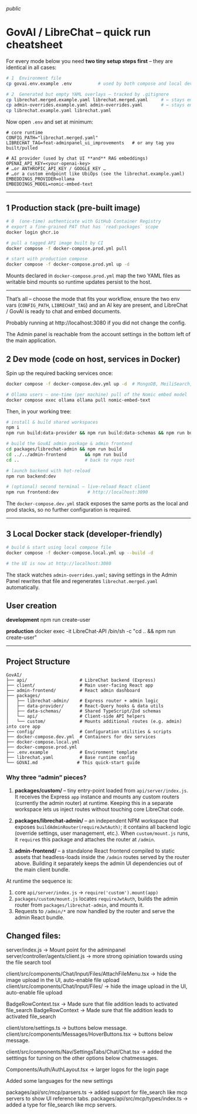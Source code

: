 _public_

# GovAI / LibreChat – quick run cheatsheet

For every mode below you need **two tiny setup steps first** – they are identical in all cases:

```bash
# 1  Environment file
cp govai.env.example .env          # used by both compose and local dev

# 2  Generated but empty YAML overlays – tracked by .gitignore
cp librechat.merged.example.yaml librechat.merged.yaml     # ← stays empty on first run
cp admin-overrides.example.yaml admin-overrides.yaml       # ← stays empty on first run
cp librechat.example.yaml librechat.yaml
```

Now open `.env` and set at minimum:

```dotenv
# core runtime
CONFIG_PATH="librechat.merged.yaml"
LIBRECHAT_TAG=feat-adminpanel_ui_improvements   # or any tag you built/pulled

# AI provider (used by chat UI **and** RAG embeddings)
OPENAI_API_KEY=<your-openai-key>
# …or ANTHROPIC_API_KEY / GOOGLE_KEY …
# …or a custom endpoint like UbiOps (see the librechat.example.yaml)
EMBEDDINGS_PROVIDER=ollama
EMBEDDINGS_MODEL=nomic-embed-text
```
---

## 1  Production stack (pre-built image)

```bash
# 0  (one-time) authenticate with GitHub Container Registry
# export a fine-grained PAT that has `read:packages` scope
docker login ghcr.io

# pull a tagged API image built by CI
docker compose -f docker-compose.prod.yml pull

# start with production compose
docker compose -f docker-compose.prod.yml up -d
```

Mounts declared in `docker-compose.prod.yml` map the two YAML files as writable bind mounts so runtime updates persist to the host.

---

That’s all – choose the mode that fits your workflow, ensure the two env vars (`CONFIG_PATH`, `LIBRECHAT_TAG`) and an AI key are present, and LibreChat / GovAI is ready to chat and embed documents.

Probably running at http://localhost:3080 if you did not change the config.

The Admin panel is reachable from the account settings in the bottom left of the main application. 

## 2  Dev mode (code on host, services in Docker)

Spin up the required backing services once:

```bash
docker compose -f docker-compose.dev.yml up -d  # MongoDB, MeiliSearch, RAG, etc.

# Ollama users – one-time (per machine) pull of the Nomic embed model
docker compose exec ollama ollama pull nomic-embed-text
```

Then, in your working tree:

```bash
# install & build shared workspaces
npm i
npm run build:data-provider && npm run build:data-schemas && npm run build:api

# build the GovAI admin package & admin frontend
cd packages/librechat-admin && npm run build
cd ../../admin-frontend       && npm run build
cd ..                         # back to repo root

# launch backend with hot-reload
npm run backend:dev

# (optional) second terminal – live-reload React client
npm run frontend:dev           # http://localhost:3090
```

The `docker-compose.dev.yml` stack exposes the same ports as the local and prod stacks, so no further configuration is required.

---

## 3  Local Docker stack (developer-friendly)

```bash
# build & start using local compose file
docker compose -f docker-compose.local.yml up --build -d

# the UI is now at http://localhost:3080
```

The stack watches `admin-overrides.yaml`; saving settings in the Admin Panel rewrites that file and regenerates `librechat.merged.yaml` automatically.

## User creation

**development**
npm run create-user

**production**
docker exec -it LibreChat-API /bin/sh -c "cd .. && npm run create-user"

---

## Project Structure

```
GovAI/
├── api/                    # LibreChat backend (Express)
├── client/                 # Main user-facing React app
├── admin-frontend/         # React admin dashboard
├── packages/
│   ├── librechat-admin/    # Express router + admin logic
│   ├── data-provider/      # React-Query hooks & data utils
│   ├── data-schemas/       # Shared TypeScript/Zod schemas
│   └── api/                # Client-side API helpers
│   └── custom/             # Mounts additional routes (e.g. admin) into core app
├── config/                 # Configuration utilities & scripts
├── docker-compose.dev.yml  # Containers for dev services
├── docker-compose.local.yml
├── docker-compose.prod.yml
├── .env.example            # Environment template
├── librechat.yaml          # Base runtime config
└── GOVAI.md               # This quick-start guide
```

### Why three “admin” pieces?

1. **packages/custom/** – tiny entry-point loaded from `api/server/index.js`.
   It receives the Express `app` instance and mounts any custom routers
   (currently the admin router) at runtime. Keeping this in a separate
   workspace lets us inject routes without touching core LibreChat code.

2. **packages/librechat-admin/** – an independent NPM workspace that
   exposes `buildAdminRouter(requireJwtAuth)`; it contains all backend
   logic (override settings, user management, etc.).  When `custom/mount.js`
   runs, it `require`s this package and attaches the router at `/admin`.

3. **admin-frontend/** – a standalone React frontend compiled to static
   assets that headless-loads inside the `/admin` routes served by the
   router above.  Building it separately keeps the admin UI dependencies
   out of the main client bundle.

At runtime the sequence is:

1. core `api/server/index.js` → `require('custom').mount(app)`
2. `packages/custom/mount.js` locates `requireJwtAuth`, builds the admin
   router from `packages/librechat-admin`, and mounts it.
3. Requests to `/admin/*` are now handled by the router and serve the
   admin React bundle.


## Changed files:
server/index.js -> Mount point for the adminpanel
server/controller/agents/client.js -> more strong opiniation towards using the file search tool

client/src/components/Chat/Input/Files/AttachFileMenu.tsx -> hide the image upload in the UI, auto-enable file upload
client/src/components/Chat/Input/Files/ -> hide the image upload in the UI, auto-enable file upload

BadgeRowContext.tsx -> Made sure that file addition leads to activated file_search 
BadgeRowContext -> Made sure that file addition leads to activated file_search 

client/store/settings.ts -> buttons below message.
client/src/components/Messages/HoverButtons.tsx -> buttons below message.

client/src/components/Nav/SettingsTabs/Chat/Chat.tsx -> added the setttings for turning on the other options below chatmessages.

Components/Auth/AuthLayout.tsx -> larger logos for the login page

Added some languages for the new settings

packages/api/src/mcp/parsers.ts -> added support for file_search like mcp servers to show UI reference tabs.
packages/api/src/mcp/types/index.ts -> added a type for file_search like mcp servers.